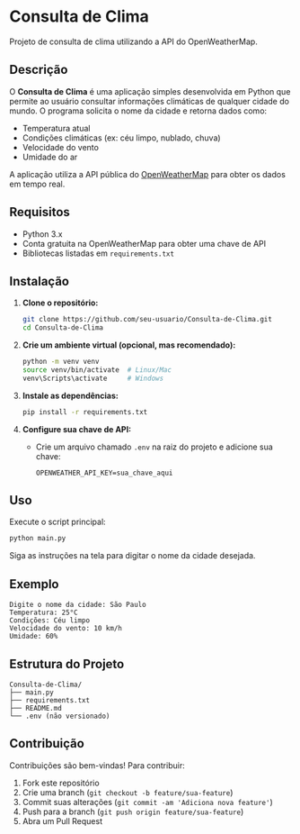 # Consulta de Clima

Projeto de consulta de clima utilizando a API do OpenWeatherMap.

## Descrição

O **Consulta de Clima** é uma aplicação simples desenvolvida em Python que permite ao usuário consultar informações climáticas de qualquer cidade do mundo. O programa solicita o nome da cidade e retorna dados como:

- Temperatura atual
- Condições climáticas (ex: céu limpo, nublado, chuva)
- Velocidade do vento
- Umidade do ar

A aplicação utiliza a API pública do [OpenWeatherMap](https://openweathermap.org/api) para obter os dados em tempo real.

## Requisitos

- Python 3.x
- Conta gratuita na OpenWeatherMap para obter uma chave de API
- Bibliotecas listadas em `requirements.txt`

## Instalação

1. **Clone o repositório:**
   ```bash
   git clone https://github.com/seu-usuario/Consulta-de-Clima.git
   cd Consulta-de-Clima
   ```

2. **Crie um ambiente virtual (opcional, mas recomendado):**
   ```bash
   python -m venv venv
   source venv/bin/activate  # Linux/Mac
   venv\Scripts\activate     # Windows
   ```

3. **Instale as dependências:**
   ```bash
   pip install -r requirements.txt
   ```

4. **Configure sua chave de API:**
   - Crie um arquivo chamado `.env` na raiz do projeto e adicione sua chave:
     ```
     OPENWEATHER_API_KEY=sua_chave_aqui
     ```

## Uso

Execute o script principal:

```bash
python main.py
```

Siga as instruções na tela para digitar o nome da cidade desejada.

## Exemplo

```
Digite o nome da cidade: São Paulo
Temperatura: 25°C
Condições: Céu limpo
Velocidade do vento: 10 km/h
Umidade: 60%
```

## Estrutura do Projeto

```
Consulta-de-Clima/
├── main.py
├── requirements.txt
├── README.md
└── .env (não versionado)
```

## Contribuição

Contribuições são bem-vindas! Para contribuir:

1. Fork este repositório
2. Crie uma branch (`git checkout -b feature/sua-feature`)
3. Commit suas alterações (`git commit -am 'Adiciona nova feature'`)
4. Push para a branch (`git push origin feature/sua-feature`)
5. Abra um Pull Request
